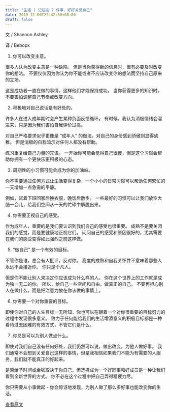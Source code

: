 ```yaml
---
title: "生活 | 记住这 7 件事，好好关爱自己"
date: 2019-11-06T22:42:50+08:00
draft: false
---
```


文 / Shannon Ashley

译 / Bebopx 

1. 你可以改变主意。

很多人认为改变主意是一种缺陷。 但是当你获得新的信息时，很有必要及时改变你的想法。 不要仅仅因为你认为你不能或者不应该改变你的想法而坚持自己原来的立场。

这是成功者一直在做的事情，这样他们才能保持成功。 当你获得更多的知识时，不要害怕调整自己节奏或改变方向。

2. 积极地对自己说话是有好处的。

许多人在进入成年期时会产生某种负面反馈循环。 有时候，我认为消极情绪会溜进来，只是因为我们害怕自我评价过高。

对自己严格要求似乎更像是 “成年人” 的做法，对自己的身份感到骄傲则显得幼稚。 但是消极的自我暗示对任何人都没有帮助。

练习重复给自己力量的咒语。 一开始你可能会觉得自己很傻，但是这个习惯会帮助你拥有一个更快乐更积极的心态。

3. 周期性的小习惯可能会成为你的加油站。

你不需要通过任何方式让生活变得复杂，一个小小的日常习惯可以帮助任何繁忙的一天增加一点急需的平静。

例如，试着下班回家后换衣服，晚饭后散步。 一些最好的习惯可以让我们放空大脑一会儿，给我们空间从一天的忙碌中解脱出来。

4. 你需要正视自己的感受。

作为成年人，重要的是我们要认识到我们自己的感受也很重要。 成熟不是要关闭我们的感觉，而是要健康地正视它们。 问问自己的感受和原因很好的，尤其需要在我们的感受变得如此强烈之前这样做。

5. “做自己” 是一个有效的目标。

不管你是谁，总会有人批评，反对你。 高度的成熟和自我关怀并不意味着那些人永远不会接近你。 你只是个凡人。

但是你不能让别人来决定你应该成为什么样的人。 你在这个世界上的工作就是成为独一无二的你。 所以，给自己一些空间和自由，做真正的自己。 不要再担心别人在做什么，而是把注意力放在你该做的事情上。

6. 你需要一个对你重要的目标。

即使你对自己的人生目标一无所知，你也可以在朝着一个对你很重要的目标努力的过程中发现很多意义。 致力于任何能给我们的生活增添意义的积极目标都是一种看待过去困难的有效方式，不管它们是什么。

7. 你总是可以为别人做点什么。

即使对我们自己没有任何好处，我们仍然可以说，做出改变，为他人做好事。 我们通常不会想到关爱自己这样的事情，但是我相信如果我们不能为有需要的人服务，我们就不能真正的好起来。

是否给予时间或金钱取决于你自己，但选择成为一个好同事和好成员是一种让我们看到全新世界的方式。 你不必在这个过程中把自己弄得精疲力尽。

你只需要从小事做起 - 你会惊讶地发现，为别人做了那么多好事也能改变你的生活。

[查看原文](https://medium.com/awkwardly-honest/7-self-care-lessons-you-might-have-forgotten-4eb56899e434)
